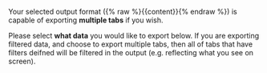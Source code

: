 Your selected output format ({% raw %}{{content}}{% endraw %}) is capable of exporting __multiple tabs__ if you wish.

Please select __what data__ you would like to export below. If you are exporting filtered data, and choose to export multiple tabs, then all of tabs that have filters deifned will be filtered in the output (e.g. reflecting what you see on screen).